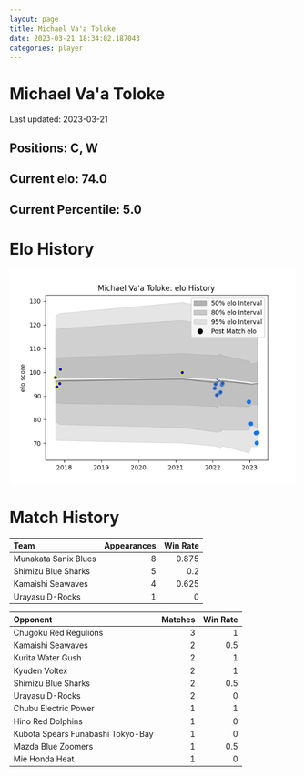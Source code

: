 ```yaml
---  
layout: page  
title: Michael Va'a Toloke  
date: 2023-03-21 18:34:02.187043  
categories: player  
---
```

# Michael Va'a Toloke


Last updated: 2023-03-21
## Positions: C, W

## Current elo: 74.0

## Current Percentile: 5.0

# Elo History


![elo history](history_MichaelVa'aToloke.png)
# Match History


| Team                 |   Appearances |   Win Rate |
|:---------------------|--------------:|-----------:|
| Munakata Sanix Blues |             8 |      0.875 |
| Shimizu Blue Sharks  |             5 |      0.2   |
| Kamaishi Seawaves    |             4 |      0.625 |
| Urayasu D-Rocks      |             1 |      0     |

| Opponent                          |   Matches |   Win Rate |
|:----------------------------------|----------:|-----------:|
| Chugoku Red Regulions             |         3 |        1   |
| Kamaishi Seawaves                 |         2 |        0.5 |
| Kurita Water Gush                 |         2 |        1   |
| Kyuden Voltex                     |         2 |        1   |
| Shimizu Blue Sharks               |         2 |        0.5 |
| Urayasu D-Rocks                   |         2 |        0   |
| Chubu Electric Power              |         1 |        1   |
| Hino Red Dolphins                 |         1 |        0   |
| Kubota Spears Funabashi Tokyo-Bay |         1 |        0   |
| Mazda Blue Zoomers                |         1 |        0.5 |
| Mie Honda Heat                    |         1 |        0   |